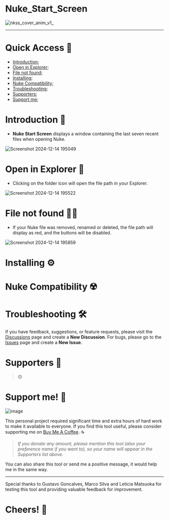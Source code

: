 # Nuke_Start_Screen
![nkss_cover_anim_v1_](https://github.com/user-attachments/assets/8a543507-4f7a-463a-8369-ceb1fb12b58c)

---

# Quick Access 🔗
- [Introduction](https://github.com/danilodelucio/Nuke_Start_Screen?tab=readme-ov-file#introduction-);
- [Open in Explorer](https://github.com/danilodelucio/Nuke_Start_Screen?tab=readme-ov-file#open-in-explorer-);
- [File not found](https://github.com/danilodelucio/Nuke_Start_Screen?tab=readme-ov-file#file-not-found-%EF%B8%8F);
- [Installing](https://github.com/danilodelucio/Nuke_Start_Screen?tab=readme-ov-file#installing-%EF%B8%8F);
- [Nuke Compatibility](https://github.com/danilodelucio/Nuke_Start_Screen?tab=readme-ov-file#nuke-compatibility-%EF%B8%8F);
- [Troubleshooting](https://github.com/danilodelucio/Nuke_Start_Screen?tab=readme-ov-file#troubleshooting-%EF%B8%8F);
- [Supporters](https://github.com/danilodelucio/Nuke_Start_Screen?tab=readme-ov-file#supporters-);
- [Support me](https://github.com/danilodelucio/Nuke_Start_Screen?tab=readme-ov-file#support-me-);

# Introduction 📌
- **Nuke Start Screen** displays a window containing the last seven recent files when opening Nuke.

![Screenshot 2024-12-14 195049](https://github.com/user-attachments/assets/045863c7-9cf3-4dd6-bd74-656f26c01832)

# Open in Explorer 📁
- Clicking on the folder icon will open the file path in your Explorer.

![Screenshot 2024-12-14 195522](https://github.com/user-attachments/assets/7167ee50-76d9-47e7-a4ff-d522234a6167)

# File not found ⛓️‍💥
- If your Nuke file was removed, renamed or deleted, the file path will display as red, and the buttons will be disabled.

![Screenshot 2024-12-14 195859](https://github.com/user-attachments/assets/f6fc781e-3d1a-4128-a3df-bbf9a9b3905a)

# Installing ⚙️

# Nuke Compatibility ☢️


# Troubleshooting 🛠️
If you have feedback, suggestions, or feature requests, please visit the [Discussions](https://github.com/danilodelucio/Nuke_Start_Screen/discussions) page and create a **New Discussion**.
For bugs, please go to the [Issues](https://github.com/danilodelucio/Nuke_Start_Screen/issues) page and create a **New Issue**.

# Supporters 💪
> 😞

# Support me! 🥺

![image](https://github.com/user-attachments/assets/45a4c358-d381-4f80-aacf-dffc997e3b46)

This personal project required significant time and extra hours of hard work to make it available to everyone.
If you find this tool useful, please consider supporting me on [Buy Me A Coffee](https://buymeacoffee.com/danilodelucio). ☕

> _If you donate any amount, please mention this tool (also your preference name if you want to), so your name will appear in the Supporters list above._

You can also share this tool or send me a positive message, it would help me in the same way.

---

Special thanks to Gustavo Goncalves, Marco Silva and Leticia Matsuoka for testing this tool and providing valuable feedback for improvement.

# Cheers! 🥂
